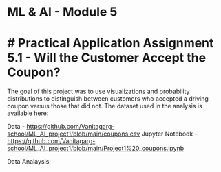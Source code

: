 # ML & AI - Module 5

# # Practical Application Assignment 5.1 - Will the Customer Accept the Coupon?
The goal of this project was to use visualizations and probability distributions to distinguish between customers who accepted a driving coupon versus those that did not. The dataset used in the analysis is available here:

Data - https://github.com/Vanitagarg-school/ML_AI_project1/blob/main/coupons.csv
Jupyter Notebook - https://github.com/Vanitagarg-school/ML_AI_project1/blob/main/Project1%20_coupons.ipynb

Data Analaysis:
